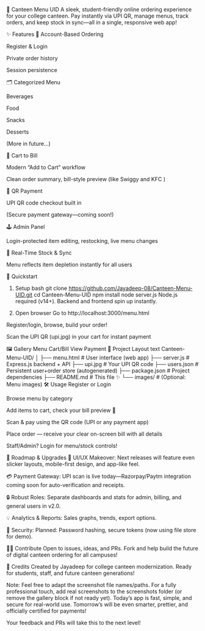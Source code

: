 🍴 Canteen Menu UID
A sleek, student-friendly online ordering experience for your college canteen.
Pay instantly via UPI QR, manage menus, track orders, and keep stock in sync—all in a single, responsive web app!

✨ Features
👤 Account-Based Ordering

Register & Login

Private order history

Session persistence

🗂️ Categorized Menu

Beverages

Food

Snacks

Desserts

(More in future...)

🛒 Cart to Bill

Modern “Add to Cart” workflow

Clean order summary, bill-style preview (like Swiggy﻿
 and KFC﻿
)

💸 QR Payment

UPI QR code checkout built in

(Secure payment gateway—coming soon!)

🕹️ Admin Panel

Login-protected item editing, restocking, live menu changes

🔄 Real-Time Stock & Sync

Menu reflects item depletion instantly for all users

🚀 Quickstart
1. Setup
bash
git clone https://github.com/Jayadeep-08/Canteen-Menu-UID.git
cd Canteen-Menu-UID
npm install
node server.js
Node.js required (v14+). Backend and frontend spin up instantly.

2. Open browser
Go to http://localhost:3000/menu.html

Register/login, browse, build your order!

Scan the UPI QR (upi.jpg) in your cart for instant payment

🖼️ Gallery
Menu	Cart/Bill View	Payment
📁 Project Layout
text
Canteen-Menu-UID/
│
├── menu.html        # User interface (web app)
├── server.js        # Express.js backend + API
├── upi.jpg          # Your UPI QR code
├── users.json       # Persistent user+order store (autogenerated)
├── package.json     # Project dependencies
├── README.md        # This file ✨
└── images/          # (Optional: Menu images)
🛠️ Usage
Register or Login

Browse menu by category

Add items to cart, check your bill preview 📄

Scan & pay using the QR code (UPI or any payment app)

Place order — receive your clear on-screen bill with all details

Staff/Admin? Login for menu/stock controls!

🚦 Roadmap & Upgrades
🌟 UI/UX Makeover:
Next releases will feature even slicker layouts, mobile-first design, and app-like feel.

💳 Payment Gateway:
UPI scan is live today—Razorpay/Paytm integration coming soon for auto-verification and receipts.

🔒 Robust Roles:
Separate dashboards and stats for admin, billing, and general users in v2.0.

💡 Analytics & Reports:
Sales graphs, trends, export options.

🔐 Security:
Planned: Password hashing, secure tokens (now using file store for demo).

👩‍💻 Contribute
Open to issues, ideas, and PRs. Fork and help build the future of digital canteen ordering for all campuses!

🙏 Credits
Created by Jayadeep for college canteen modernization.
Ready for students, staff, and future canteen generations!

Note: Feel free to adapt the screenshot file names/paths.
For a fully professional touch, add real screenshots to the screenshots folder (or remove the gallery block if not ready yet).
Today’s app is fast, simple, and secure for real-world use. Tomorrow’s will be even smarter, prettier, and officially certified for payments!

Your feedback and PRs will take this to the next level!
